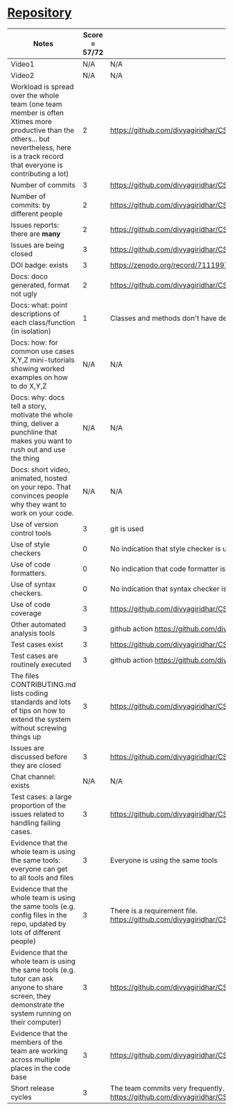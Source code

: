 # [Repository](https://github.com/divyagiridhar/CSC510_Group25_HW02)
|Notes|Score = 57/72|Evidence|
|-----|---------|------|
|Video1|N/A|N/A| 
|Video2|N/A|N/A| 
|Workload is spread over the whole team (one team member is often Xtimes more productive than the others... but nevertheless, here is a track record that everyone is contributing a lot)|2|https://github.com/divyagiridhar/CSC510_Group25_HW02/graphs/contributors|
|Number of commits|3|https://github.com/divyagiridhar/CSC510_Group25_HW02/graphs/commit-activity|
|Number of commits: by different people|2|https://github.com/divyagiridhar/CSC510_Group25_HW02/graphs/contributors|
|Issues reports: there are **many**|2|https://github.com/divyagiridhar/CSC510_Group25_HW02/issues|
|Issues are being closed|3|https://github.com/divyagiridhar/CSC510_Group25_HW02/issues|
|DOI badge: exists|3|https://zenodo.org/record/7111997#.YzJUU3bMK5c|
|Docs: doco generated, format not ugly |2|https://github.com/divyagiridhar/CSC510_Group25_HW02/tree/main/documentation|
|Docs: what: point descriptions of each class/function (in isolation) |1| Classes and methods don't have descriptions.|
|Docs: how: for common use cases X,Y,Z mini-tutorials showing worked examples on how to do X,Y,Z|N/A|N/A|
|Docs: why: docs tell a story, motivate the whole thing, deliver a punchline that makes you want to rush out and use the thing|N/A|N/A|
|Docs: short video, animated, hosted on your repo. That convinces people why they want to work on your code.|N/A|N/A|
|Use of version control tools|3|git is used|
|Use of style checkers |0| No indication that style checker is used|
|Use of code formatters. |0|No indication that code formatter is used|
|Use of syntax checkers. |0|No indication that syntax checker is used|
|Use of code coverage |3|https://github.com/divyagiridhar/CSC510_Group25_HW02/blob/main/.github/workflows/Coverage.yml|
|Other automated analysis tools|3|github action https://github.com/divyagiridhar/CSC510_Group25_HW02/actions|
|Test cases exist|3|https://github.com/divyagiridhar/CSC510_Group25_HW02/tree/main/tests|
|Test cases are routinely executed|3|github action https://github.com/divyagiridhar/CSC510_Group25_HW02/actions|
|The files CONTRIBUTING.md lists coding standards and lots of tips on how to extend the system without screwing things up|3|https://github.com/divyagiridhar/CSC510_Group25_HW02/blob/main/CONTRIBUTING.md|
|Issues are discussed before they are closed|3| https://github.com/divyagiridhar/CSC510_Group25_HW02/issues?q=is%3Aissue+is%3Aclosed |
|Chat channel: exists|N/A|N/A|
|Test cases: a large proportion of the issues related to handling failing cases.|3| https://github.com/divyagiridhar/CSC510_Group25_HW02/issues|
|Evidence that the whole team is using the same tools: everyone can get to all tools and files|3| Everyone is using the same tools|
|Evidence that the whole team is using the same tools (e.g. config files in the repo, updated by lots of different people)|3|There is a requirement file. https://github.com/divyagiridhar/CSC510_Group25_HW02/blob/main/requirements.txt|
|Evidence that the whole team is using the same tools (e.g. tutor can ask anyone to share screen, they demonstrate the system running on their computer)|3|https://github.com/divyagiridhar/CSC510_Group25_HW02/blob/main/requirements.txt|
|Evidence that the members of the team are working across multiple places in the code base|3|https://github.com/divyagiridhar/CSC510_Group25_HW02/commits/main|
|Short release cycles |3|The team commits very frequently. https://github.com/divyagiridhar/CSC510_Group25_HW02/graphs/commit-activity|
